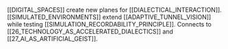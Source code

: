 [[DIGITAL_SPACES]] create new planes for [[DIALECTICAL_INTERACTION]]. [[SIMULATED_ENVIRONMENTS]] extend [[ADAPTIVE_TUNNEL_VISION]] while testing [[SIMULATION_RECORDABILITY_PRINCIPLE]]. Connects to [[26_TECHNOLOGY_AS_ACCELERATED_DIALECTICS]] and [[27_AI_AS_ARTIFICIAL_GEIST]].